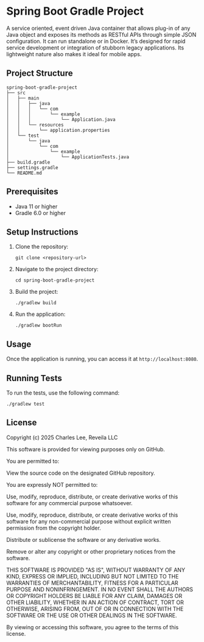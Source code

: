 # Spring Boot Gradle Project

A service oriented, event driven Java container that allows plug-in of any Java object and exposes its methods as RESTful APIs through simple JSON configuration. It can run standalone or in Docker. It’s designed for rapid service development or integration of stubborn legacy applications. Its lightweight nature also makes it ideal for mobile apps.

## Project Structure

```
spring-boot-gradle-project
├── src
│   ├── main
│   │   ├── java
│   │   │   └── com
│   │   │       └── example
│   │   │           └── Application.java
│   │   └── resources
│   │       └── application.properties
│   └── test
│       └── java
│           └── com
│               └── example
│                   └── ApplicationTests.java
├── build.gradle
├── settings.gradle
└── README.md
```

## Prerequisites

- Java 11 or higher
- Gradle 6.0 or higher

## Setup Instructions

1. Clone the repository:
   ```
   git clone <repository-url>
   ```

2. Navigate to the project directory:
   ```
   cd spring-boot-gradle-project
   ```

3. Build the project:
   ```
   ./gradlew build
   ```

4. Run the application:
   ```
   ./gradlew bootRun
   ```

## Usage

Once the application is running, you can access it at `http://localhost:8080`.

## Running Tests

To run the tests, use the following command:
```
./gradlew test
```

## License

Copyright (c) 2025 Charles Lee, Reveila LLC

This software is provided for viewing purposes only on GitHub.

You are permitted to:

View the source code on the designated GitHub repository.

You are expressly NOT permitted to:

Use, modify, reproduce, distribute, or create derivative works of this software for any commercial purpose whatsoever.

Use, modify, reproduce, distribute, or create derivative works of this software for any non-commercial purpose without explicit written permission from the copyright holder.

Distribute or sublicense the software or any derivative works.

Remove or alter any copyright or other proprietary notices from the software.

THIS SOFTWARE IS PROVIDED "AS IS", WITHOUT WARRANTY OF ANY KIND, EXPRESS OR IMPLIED, INCLUDING BUT NOT LIMITED TO THE WARRANTIES OF MERCHANTABILITY, FITNESS FOR A PARTICULAR PURPOSE AND NONINFRINGEMENT. IN NO EVENT SHALL THE AUTHORS OR COPYRIGHT HOLDERS BE LIABLE FOR ANY CLAIM, DAMAGES OR OTHER LIABILITY, WHETHER IN AN ACTION OF CONTRACT, TORT OR OTHERWISE, ARISING FROM, OUT OF OR IN CONNECTION WITH THE SOFTWARE OR THE USE OR OTHER DEALINGS IN THE SOFTWARE.

By viewing or accessing this software, you agree to the terms of this license.
